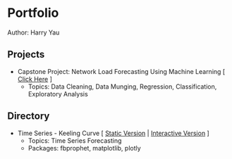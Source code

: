 # Portfolio
Author: Harry Yau

## Projects
- Capstone Project: Network Load Forecasting Using Machine Learning  [ <a href="https://github.com/vrif/capstone-mobi-bike">Click Here</a> ]
  - Topics: Data Cleaning, Data Munging, Regression, Classification, Exploratory Analysis

## Directory

- Time Series - Keeling Curve [ <a href="https://github.com/vrif/portfolio/blob/master/Notebooks/Time%20Series%20-%20Keeling%20Curve.ipynb">Static Version</a> |
<a href="https://nbviewer.jupyter.org/github/vrif/portfolio/blob/master/Notebooks/Time%20Series%20-%20Keeling%20Curve.ipynb?flush_cache=true">Interactive Version</a> ]
  - Topics: Time Series Forecasting
  - Packages: fbprophet, matplotlib, plotly
